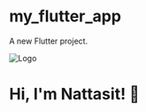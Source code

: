 # my_flutter_app

A new Flutter project.

![Logo](https://upload.wikimedia.org/wikipedia/commons/1/17/Google-flutter-logo.png)


# Hi, I'm Nattasit! 👋
